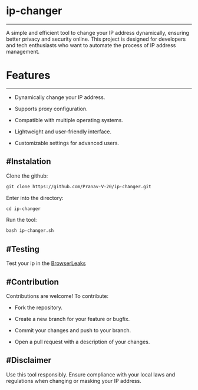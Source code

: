 # ip-changer
---
A simple and efficient tool to change your IP address dynamically, ensuring better privacy and security online. This project is designed for developers and tech enthusiasts who want to automate the process of IP address management.

# Features
---
- Dynamically change your IP address.

- Supports proxy configuration.

- Compatible with multiple operating systems.

- Lightweight and user-friendly interface.

- Customizable settings for advanced users.

#Instalation
---
Clone the github:
```txt
git clone https://github.com/Pranav-V-20/ip-changer.git
```

Enter into the directory:
```txt
cd ip-changer
```

Run the tool:
```txt
bash ip-changer.sh
```

#Testing
---
Test your ip in the [BrowserLeaks](BrowserLeaks.com)

#Contribution
---
Contributions are welcome! To contribute:

- Fork the repository.

- Create a new branch for your feature or bugfix.

- Commit your changes and push to your branch.

- Open a pull request with a description of your changes.

#Disclaimer
---
Use this tool responsibly. Ensure compliance with your local laws and regulations when changing or masking your IP address.
